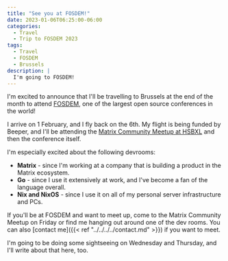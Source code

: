 ```yaml
---
title: "See you at FOSDEM!"
date: 2023-01-06T06:25:00-06:00
categories:
  - Travel
  - Trip to FOSDEM 2023
tags:
  - Travel
  - FOSDEM
  - Brussels
description: |
  I'm going to FOSDEM!
---
```


I'm excited to announce that I'll be travelling to Brussels at the end of the
month to attend [FOSDEM](https://fosdem.org/2023/), one of the largest open
source conferences in the world!

I arrive on 1 February, and I fly back on the 6th. My flight is being funded by
Beeper, and I'll be attending the [Matrix Community Meetup at
HSBXL](https://hsbxl.be/events/byteweek/2023/matrix-community-meetup/)
and then the conference itself.

I'm especially excited about the following devrooms:

* **Matrix** - since I'm working at a company that is building a product in the
  Matrix ecosystem.
* **Go** - since I use it extensively at work, and I've become a fan of the
  language overall.
* **Nix and NixOS** - since I use it on all of my personal server infrastructure
  and PCs.

If you'll be at FOSDEM and want to meet up, come to the Matrix Community Meetup
on Friday or find me hanging out around one of the dev rooms. You can also
[contact me]({{< ref "../../../../contact.md" >}}) if you want to meet.

I'm going to be doing some sightseeing on Wednesday and Thursday, and I'll write
about that here, too.
